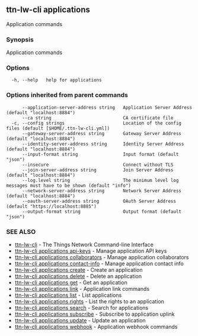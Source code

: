 ## ttn-lw-cli applications

Application commands

### Synopsis

Application commands

### Options

```
  -h, --help   help for applications
```

### Options inherited from parent commands

```
      --application-server-address string   Application Server Address (default "localhost:8884")
      --ca string                           CA certificate file
  -c, --config strings                      Location of the config files (default [$HOME/.ttn-lw-cli.yml])
      --gateway-server-address string       Gateway Server Address (default "localhost:8884")
      --identity-server-address string      Identity Server Address (default "localhost:8884")
      --input-format string                 Input format (default "json")
      --insecure                            Connect without TLS
      --join-server-address string          Join Server Address (default "localhost:8884")
      --log.level string                    The minimum level log messages must have to be shown (default "info")
      --network-server-address string       Network Server Address (default "localhost:8884")
      --oauth-server-address string         OAuth Server Address (default "https://localhost:8885")
      --output-format string                Output format (default "json")
```

### SEE ALSO

* [ttn-lw-cli](ttn-lw-cli.md)	 - The Things Network Command-line Interface
* [ttn-lw-cli applications api-keys](ttn-lw-cli_applications_api-keys.md)	 - Manage application API keys
* [ttn-lw-cli applications collaborators](ttn-lw-cli_applications_collaborators.md)	 - Manage application collaborators
* [ttn-lw-cli applications contact-info](ttn-lw-cli_applications_contact-info.md)	 - Manage application contact info
* [ttn-lw-cli applications create](ttn-lw-cli_applications_create.md)	 - Create an application
* [ttn-lw-cli applications delete](ttn-lw-cli_applications_delete.md)	 - Delete an application
* [ttn-lw-cli applications get](ttn-lw-cli_applications_get.md)	 - Get an application
* [ttn-lw-cli applications link](ttn-lw-cli_applications_link.md)	 - Application link commands
* [ttn-lw-cli applications list](ttn-lw-cli_applications_list.md)	 - List applications
* [ttn-lw-cli applications rights](ttn-lw-cli_applications_rights.md)	 - List the rights to an application
* [ttn-lw-cli applications search](ttn-lw-cli_applications_search.md)	 - Search for applications
* [ttn-lw-cli applications subscribe](ttn-lw-cli_applications_subscribe.md)	 - Subscribe to application uplink
* [ttn-lw-cli applications update](ttn-lw-cli_applications_update.md)	 - Update an application
* [ttn-lw-cli applications webhook](ttn-lw-cli_applications_webhook.md)	 - Application webhook commands

